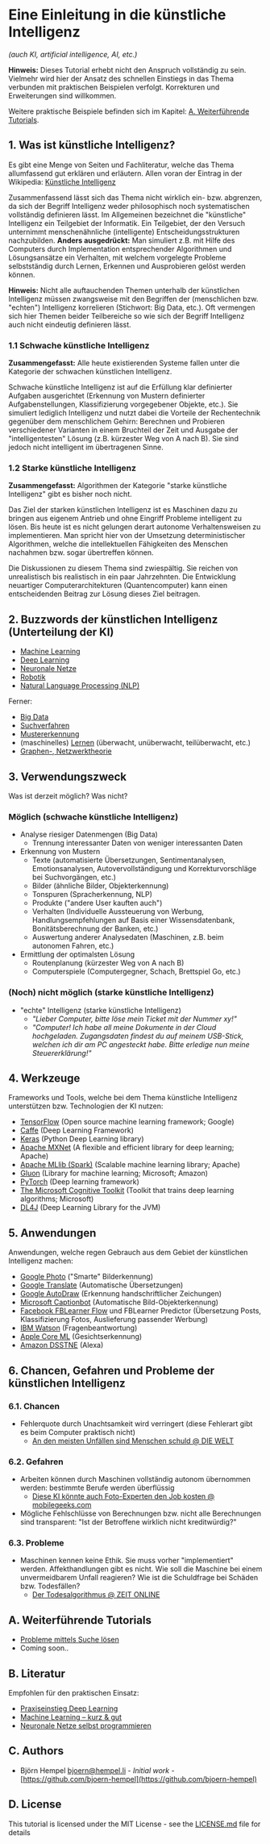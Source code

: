 # Eine Einleitung in die künstliche Intelligenz

*(auch KI, artificial intelligence, AI, etc.)*

**Hinweis:** Dieses Tutorial erhebt nicht den Anspruch vollständig zu sein. Vielmehr wird hier der Ansatz des schnellen Einstiegs in das Thema verbunden mit praktischen Beispielen verfolgt. Korrekturen und Erweiterungen sind willkommen.

Weitere praktische Beispiele befinden sich im Kapitel: [A. Weiterführende Tutorials](#user-content-a-weiterführende-tutorials).

<!-- 
## 0. Inhalte
-->

<!-- 
* [1. Was ist künstliche Intelligenz?](#user-content-1-was-ist-künstliche-intelligenz)
* [2. Unterteilung künstliche Intelligenz](#user-content-2-unterteilung-künstliche-intelligenz)
* [3. Verwendungszweck](#user-content-verwendungszweck)
* [4. Werkzeuge](#user-content-werkzeuge)
* [5. Anwendungen](#user-content-anwendungen)
--> 

## 1. Was ist künstliche Intelligenz?

Es gibt eine Menge von Seiten und Fachliteratur, welche das Thema allumfassend gut erklären und erläutern. Allen voran der Eintrag in der Wikipedia: [Künstliche Intelligenz](https://de.wikipedia.org/wiki/K%C3%BCnstliche_Intelligenz)

Zusammenfassend lässt sich das Thema nicht wirklich ein- bzw. abgrenzen, da sich der Begriff Intelligenz weder philosophisch noch systematischen vollständig definieren lässt. Im Allgemeinen bezeichnet die "künstliche" Intelligenz ein Teilgebiet der Informatik. Ein Teilgebiet, der den Versuch unternimmt menschenähnliche (intelligente) Entscheidungsstrukturen nachzubilden. **Anders ausgedrückt:** Man simuliert z.B. mit Hilfe des Computers durch Implementation entsprechender Algorithmen und Lösungsansätze ein Verhalten, mit welchem vorgelegte Probleme selbstständig durch Lernen, Erkennen und Ausprobieren gelöst werden können.

**Hinweis:** Nicht alle auftauchenden Themen unterhalb der künstlichen Intelligenz müssen zwangsweise mit den Begriffen der (menschlichen bzw. "echten") Intelligenz korrelieren (Stichwort: Big Data, etc.). Oft vermengen sich hier Themen beider Teilbereiche so wie sich der Begriff Intelligenz auch nicht eindeutig definieren lässt.

### 1.1 Schwache künstliche Intelligenz

**Zusammengefasst:** Alle heute existierenden Systeme fallen unter die Kategorie der schwachen künstlichen Intelligenz.

Schwache künstliche Intelligenz ist auf die Erfüllung klar definierter Aufgaben ausgerichtet (Erkennung von Mustern definierter Aufgabenstellungen, Klassifizierung vorgegebener Objekte, etc.). Sie simuliert lediglich Intelligenz und nutzt dabei die Vorteile der Rechentechnik gegenüber dem menschlichem Gehirn: Berechnen und Probieren verschiedener Varianten in einem Bruchteil der Zeit und Ausgabe der "intelligentesten" Lösung (z.B. kürzester Weg von A nach B). Sie sind jedoch nicht intelligent im übertragenen Sinne.

### 1.2 Starke künstliche Intelligenz

**Zusammengefasst:** Algorithmen der Kategorie "starke künstliche Intelligenz" gibt es bisher noch nicht.

Das Ziel der starken künstlichen Intelligenz ist es Maschinen dazu zu bringen aus eigenem Antrieb und ohne Eingriff Probleme intelligent zu lösen. Bis heute ist es nicht gelungen derart autonome Verhaltensweisen zu implementieren. Man spricht hier von der Umsetzung deterministischer Algorithmen, welche die intellektuellen Fähigkeiten des Menschen nachahmen bzw. sogar übertreffen können.

Die Diskussionen zu diesem Thema sind zwiespältig. Sie reichen von unrealistisch bis realistisch in ein paar Jahrzehnten. Die Entwicklung neuartiger Computerarchitekturen (Quantencomputer) kann einen entscheidenden Beitrag zur Lösung dieses Ziel beitragen.

## 2. Buzzwords der künstlichen Intelligenz (Unterteilung der KI)

* [Machine Learning](https://de.wikipedia.org/wiki/Maschinelles_Lernen)
* [Deep Learning](https://de.wikipedia.org/wiki/Deep_Learning)
* [Neuronale Netze](https://de.wikipedia.org/wiki/Neuronales_Netz)
* [Robotik](https://de.wikipedia.org/wiki/Robotik)
* [Natural Language Processing (NLP)](https://en.wikipedia.org/wiki/Natural-language_processing)

Ferner:

* [Big Data](https://de.wikipedia.org/wiki/Big_Data)
* [Suchverfahren](https://de.wikipedia.org/wiki/Suchverfahren)
* [Mustererkennung](https://de.wikipedia.org/wiki/Mustererkennung)
* (maschinelles) [Lernen](https://de.wikipedia.org/wiki/Computational_Neuroscience) (überwacht, unüberwacht, teilüberwacht, etc.)
* [Graphen-, Netzwerktheorie](https://de.wikipedia.org/wiki/Graphentheorie)

## 3. Verwendungszweck

Was ist derzeit möglich? Was nicht?

### Möglich (schwache künstliche Intelligenz)

* Analyse riesiger Datenmengen (Big Data)
  * Trennung interessanter Daten von weniger interessanten Daten
* Erkennung von Mustern
  * Texte (automatisierte Übersetzungen, Sentimentanalysen, Emotionsanalysen, Autovervollständigung und Korrekturvorschläge bei Suchvorgängen, etc.)
  * Bilder (ähnliche Bilder, Objekterkennung)
  * Tonspuren (Spracherkennung, NLP)
  * Produkte ("andere User kauften auch")
  * Verhalten (Individuelle Aussteuerung von Werbung, Handlungsempfehlungen auf Basis einer Wissensdatenbank, Bonitätsberechnung der Banken, etc.)
  * Auswertung anderer Analysedaten (Maschinen, z.B. beim autonomen Fahren, etc.)
* Ermittlung der optimalsten Lösung
  * Routenplanung (kürzester Weg von A nach B)
  * Computerspiele (Computergegner, Schach, Brettspiel Go, etc.)
  
### (Noch) nicht möglich (starke künstliche Intelligenz)

* "echte" Intelligenz (starke künstliche Intelligenz)
  * *"Lieber Computer, bitte löse mein Ticket mit der Nummer xy!"*
  * *"Computer! Ich habe all meine Dokumente in der Cloud hochgeladen. Zugangsdaten findest du auf meinem USB-Stick, welchen ich dir am PC angesteckt habe. Bitte erledige nun meine Steuererklärung!"*

## 4. Werkzeuge

Frameworks und Tools, welche bei dem Thema künstliche Intelligenz unterstützen bzw. Technologien der KI nutzen:

* [TensorFlow](https://www.tensorflow.org/) (Open source machine learning framework; Google)
* [Caffe](http://caffe.berkeleyvision.org) (Deep Learning Framework)
* [Keras](https://keras.io) (Python Deep Learning library)
* [Apache MXNet](https://mxnet.incubator.apache.org) (A flexible and efficient library for deep learning; Apache)
* [Apache MLlib (Spark)](https://spark.apache.org/mllib) (Scalable machine learning library; Apache)
* [Gluon](https://aws.amazon.com/de/blogs/aws/introducing-gluon-a-new-library-for-machine-learning-from-aws-and-microsoft) (Library for machine learning; Microsoft; Amazon)
* [PyTorch](https://pytorch.org) (Deep learning framework)
* [The Microsoft Cognitive Toolkit](https://www.microsoft.com/en-us/cognitive-toolkit) (Toolkit that trains deep learning algorithms; Microsoft)
* [DL4J](https://deeplearning4j.org) (Deep Learning Library for the JVM)

## 5. Anwendungen

Anwendungen, welche regen Gebrauch aus dem Gebiet der künstlichen Intelligenz machen:

* [Google Photo](https://photos.google.com) ("Smarte" Bilderkennung)
* [Google Translate](https://translate.google.com) (Automatische Übersetzungen)
* [Google AutoDraw](https://www.autodraw.com) (Erkennung handschriftlicher Zeichungen)
* [Microsoft Captionbot](https://www.captionbot.ai) (Automatische Bild-Objekterkennung)
* [Facebook FBLearner Flow](https://code.facebook.com/posts/1072626246134461/introducing-fblearner-flow-facebook-s-ai-backbone/) und FBLearner Predictor (Übersetzung Posts, Klassifizierung Fotos, Auslieferung passender Werbung)
* [IBM Watson](https://de.wikipedia.org/wiki/Watson_(K%C3%BCnstliche_Intelligenz)) (Fragenbeantwortung)
* [Apple Core ML](https://developer.apple.com/documentation/coreml) (Gesichtserkennung)
* [Amazon DSSTNE](https://github.com/amzn/amazon-dsstne) (Alexa)

## 6. Chancen, Gefahren und Probleme der künstlichen Intelligenz

### 6.1. Chancen

* Fehlerquote durch Unachtsamkeit wird verringert (diese Fehlerart gibt es beim Computer praktisch nicht)
  * [An den meisten Unfällen sind Menschen schuld @ DIE WELT](https://www.welt.de/sonderthemen/noahberlin/article165739463/An-den-meisten-Unfaellen-sind-Menschen-schuld.html)

### 6.2. Gefahren

* Arbeiten können durch Maschinen vollständig autonom übernommen werden: bestimmte Berufe werden überflüssig
  * [Diese KI könnte auch Foto-Experten den Job kosten @ mobilegeeks.com](https://www.mobilegeeks.de/news/google-creatism-diese-ki-koennte-auch-foto-experten-den-job-kosten)
* Mögliche Fehlschlüsse von Berechnungen bzw. nicht alle Berechnungen sind transparent: "Ist der Betroffene wirklich nicht kreditwürdig?"

### 6.3. Probleme

* Maschinen kennen keine Ethik. Sie muss vorher "implementiert" werden. Affekthandlungen gibt es nicht. Wie soll die Maschine bei einem unvermeidbarem Unfall reagieren? Wie ist die Schuldfrage bei Schäden bzw. Todesfällen?
  * [Der Todesalgorithmus @ ZEIT ONLINE](https://www.zeit.de/kultur/2017-09/kuenstliche-intelligenz-algorithmus-spam-autonomes-fahren)
  
## A. Weiterführende Tutorials

* [Probleme mittels Suche lösen](https://github.com/friends-of-ai/solve-problems-by-searching)
* Coming soon..

## B. Literatur

Empfohlen für den praktischen Einsatz:

* [Praxiseinstieg Deep Learning](https://www.oreilly.de/buecher/12840/9783960090540-praxiseinstieg-deep-learning.html)
* [Machine Learning – kurz & gut](https://www.oreilly.de/buecher/12870/9783960090526-machine-learning-%E2%80%93-kurz-%26-gut.html)
* [Neuronale Netze selbst programmieren](https://www.oreilly.de/buecher/12892/9783960090434-neuronale-netze-selbst-programmieren.html)

## C. Authors

* Björn Hempel <bjoern@hempel.li> - _Initial work_ - [https://github.com/bjoern-hempel](https://github.com/bjoern-hempel)

## D. License

This tutorial is licensed under the MIT License - see the [LICENSE.md](/LICENSE.md) file for details
